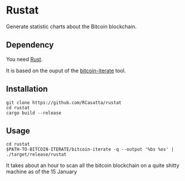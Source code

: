 # Rustat

Generate statistic charts about the Bitcoin blockchain.

## Dependency

You need [Rust](https://www.rust-lang.org/).

It is based on the ouput of the [bitcoin-iterate](https://github.com/rustyrussell/bitcoin-iterate) tool.

## Installation

```
git clone https://github.com/RCasatta/rustat
cd rustat
cargo build --release
```

## Usage

```
cd rustat
$PATH-TO-BITCOIN-ITERATE/bitcoin-iterate -q --output '%bs %os' | ./target/release/rustat
```

It takes about an hour to scan all the bitcoin blockchain on a quite shitty machine as of the 15 January


